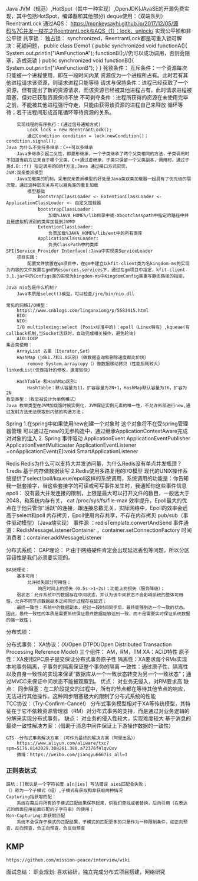 Java
	JVM（规范）,HotSpot（其中一种实现）,OpenJDK(JAvaSE的开源免费实现，其中包括HotSpot，编译器和其他部分)
	deque使用：（双端队列）
	ReentrantLock
		通过AQS：	https://monkeysayhi.github.io/2017/12/05/源码%7C并发一枝花之ReentrantLock与AQS（1）：lock、unlock/
			实现公平锁和非公平锁
		共享锁：
		独占锁：
		synchronized，ReentrantLock都是可重入锁可解决：死锁问题，
			public class Demo1 {
			    public synchronized void functionA(){
			        System.out.println("iAmFunctionA");
			        functionB();//仍可以成功调用，否则会阻塞，造成死锁
			    }
			    public synchronized void functionB(){
			        System.out.println("iAmFunctionB");
			    }
			}
			死锁条件：
				互斥条件：一个资源每次只能被一个进程使用，即在一段时间内某 资源仅为一个进程所占有。此时若有其他进程请求该资源，则请求进程只能等待
				请求与保持条件：进程已经获取了一个资源，但有提出了新的资源请求，而该资源已经被其他进程占有，此时请求进程被阻塞，但对已获取资源保持不放
				不可剥夺条件：进程所获得的资源在未使用完毕之前，不能被其他进程强行夺走，只能由获得该资源的进程自己来释放
				循环等待；若干进程间形成首尾循环等待资源的关系。


		实现线程的有序执行：(通过信号通知方式)
			Lock lock = new ReentrantLock();
			通过Condition condition = lock.newCondition()；condition.signal();
	Java 为什么不支持多继承；C++可以多继承
		Java多继承引起二义性，即菱形继承，一个子类继承了两个父类相同的方法，子类调用时不知道当前方法来自于哪个父类，C++通过虚继承，子类只保留一个父类副本，调用时，通过子类d.B::f() 指定调用的B的f方法;Java 通过接口方式实现，
	JVM:双亲委派模型
		Java加载类的机制，采用双亲委派模型的好处是Java类双类加载器一起具有了优先级的层次管，通过这种层次关系可以避免类的重复加载
			模型基础
				bootstrapClassLoader <- ExtentionClassLoader <- ApplicationClassLoader <- 自定义加载器
				bootstrapClassLoader：
					加载%JAVA_HOME%/lib目录中或-Xbootclasspath中指定的路径中并且是虚拟机识别的类库加载到JVM中
				ExtentionClassLoader:
					负责加载%JAVA_HOME%/lib/ext中的所有类库
				ApplicationClassLoader:
					负责ClassPath中的类库
	SPI(Service Provider Interface):Java中实现类ServiceLoader
		项目实践：
			配置文件放置在gm项目中，在gm中建立以kfit-client类为名kingdom-ms的实现为内容的文件放置在gm的Resources.services下，通过在gm项目中指定，kfit-client-3.1.jar中的Configs类的实现为kingdom-ms中KingdomConfig类重写静态路径的指定。

	Java nio包是什么机制？
		Java本质是select()模型，可以检查/jre/bin/nio.dll

	常见的网络I/O模型：
		https://www.cnblogs.com/linganxiong/p/5583415.html
		BIO:
		NIO:
		I/O multiplexing:select (Posix标准中的)；epoll（Linux特有）,kqueue(有callback机制,当Socket活跃时，自动完成相关操作，避免轮询) 
		AIO:IOCP
	集合类使用：	
		ArrayList 去重（Iterator,Set）
		HashMap（jdk1.7和1.8区别）（做数据查询和删除速度都比价快）
			remove System.arraycopy（）做数据移动拷贝（性能损耗较大）linkedList(仅做指针的修改，速度较快)

		HashTable 和HashMap区别:
			HashTable：默认容量为11，扩容容量为2N+1，HashMap默认容量为16，扩容为2N
	枚举类型：（枚举被设计为单例模式）
	Java 枚举类型在JVM加载饿时候实例化，JVM保证实例元素的唯一性，不允许外部进行new,通过发射方法无法获取到内部的构造方法；


Spring
	1.在spring中如果使用new创建一个对象时 这个对象将不在受spring管理器管理
		可以通过在new的无参构造中，通过继承ApplicationContextAware完成对对象的注入
	2.	Spring 事件驱动
		ApplicationEvent
		ApplicationEventPublisher
		ApplicationEventMulticaster
		ApplicationEventListener
			+onApplicationEvent(E):void
			SmartApplicationListener

Redis
	Redis为什么可以支持大并发访问量，为什么Redis没有单点并发瓶颈？
		1.redis 基于内存做数据读写
		2.Redis使用多路复用的I/O模型
		现代的UNIX操作系统提供了select/poll/kqueue/epoll这样的系统调用，系统调用的功能是：你告知我一批套接字，当这些套接字的可读或可写事件发生时，我通知你这些事件信息
		epoll：
			没有最大并发连接的限制，上限是最大可以打开文件的数目，一般远大于2048，和系统内存有关， cat /proc/sys/fs/file-max
			效率提升，Epoll最大的优点在于他只管你”活跃“的连接，跟连接总数无关，实际网络中，Epoll的效率会远高于select和poll
			内存拷贝，Epoll使用内存共享，不存在内存拷贝
	pub/sub（事件驱动模型）（Java端实现）
		事件源 ：redisTemplate.convertAndSend
		事件通道：RedisMessageListenerContainer ，container.setConnectionFactory
		时间消费者：container.addMessageListener

分布式系统：
	CAP理论：
		P:由于网络硬件肯定会出现延迟丢包等问题，所以分区容错性是我们必须要实现的。

	BASE理论：
		基本可用：
			允许损失部分可用性；
				响应时间上的损失（0.5s->1~2s）；功能上的损失（服务降级）；
		弱状态：允许系统中的数据存在中间状态，并认为该中间状态不会影响系统的整体可用性，允许不同节点数据副本之间同步过程存在延迟；
		最终一致性：系统中的数据副本，经过一段时间同步后，最终能够到达一个一致的状态。因此，最终一致性的本质是需要系统保证最终数据能够达到一致，而不是需要实时保证系统数据的强一致性；
分布式锁：
	
分布式事务：
	XA协议：(X/Open DTP(X/Open Distributed Transaction Processing Reference Model)
		三个组件： AM，RM，TM
		XA：ACID特性
			原子性：XA使用2PC原子提交保证分布式事务原子性
			隔离性：XA要求每个RMs实现本地事务隔离，子事务的隔离保证整个事务的隔离
			一致性：通过原子性、隔离性以及自身一致性的实现来保证“数据库从一个一致状态转变为另一个一致状态”；通过MVCC来保证中间状态不能被观察到。
		优点：
			对业务无侵入，对RM要求高
		缺点：
			同步阻塞：在二阶段提交的过程中，所有的节点都在等待其他节点的响应，无法进行其他操作。这种同步阻塞极大的限制了分布式系统的性能	
	TCC协议：（Try-Confirm-Cancel）
		分布式事务模型相对于XA等传统模型，其特征在于它不依赖资源管理器（RM）对分布式事务的支持，而是通过对业务逻辑的分解来实现分布式事务。
		缺点：
			对业务的侵入性较大，实现难度较大
	基于消息的最终一致性解决方案：（借助于消息中间件保证上下游操作数据的一致性）

	GTS--分布式事务解决方案：（可作为最终的解决方案（阿里出品））
		https://www.aliyun.com/aliware/txc?spm=5176.8142029.388261.386.a72376f4lqvQxv
		微博：https://weibo.com/jiangyu666?is_all=1

### 正则表达式
	踩坑：[]默认是一个字符长度 a[n|ies] 写法错误 aies匹配会失败；
	（）称为一个子模式（组）,子模式有获取和非获取两种情况
	Capturing指获取匹配：
		系统在幕后将所有的子模式匹配结果保存起来，供我们查找或者替换，后向引用（在表达式的后面应用前面匹配的子字符串）的使用；
	Non-Capturing:非获取匹配
		系统不会保存子模式的匹配结果，子模式的匹配更多的只是作为一种限制条件，如正向预查，反向预查，负正向预查，负反向预查


##  KMP
	https://github.com/mission-peace/interview/wiki 

面试总结：
	职业规划:
		喜欢钻研，独立完成分布式项目搭建，网络研究
